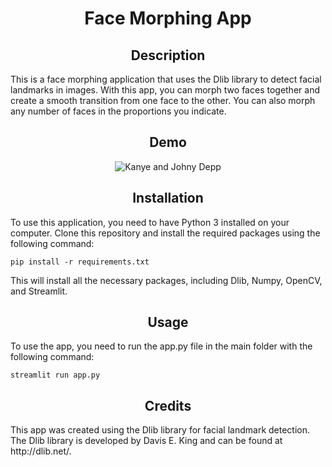 <h1 align="center">Face Morphing App</h1> 


<h2 align="center">Description</h2> 
This is a face morphing application that uses the Dlib library to detect facial landmarks in images. With this app, you can morph two faces together and create a smooth transition from one face to the other. You can also morph any number of faces in the proportions you indicate.

<h2 align="center">Demo</h2> 
<p align="center">
  <img src="https://github.com/Shapke01/facePlay/blob/main/produced_gifs/depp%26kanye.gif" alt="Kanye and Johny Depp"/>
</p>

<h2 align="center">Installation</h2> 
To use this application, you need to have Python 3 installed on your computer. Clone this repository and install the required packages using the following command:

```
pip install -r requirements.txt
```

This will install all the necessary packages, including Dlib, Numpy, OpenCV, and Streamlit.

<h2 align="center">Usage</h2> 
To use the app, you need to run the app.py file in the main folder with the following command:

```
streamlit run app.py
```

<h2 align="center">Credits</h2> 
This app was created using the Dlib library for facial landmark detection. The Dlib library is developed by Davis E. King and can be found at http://dlib.net/.
